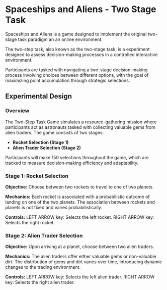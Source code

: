 # Spaceships and Aliens - Two Stage Task

Spaceships and Aliens is a game designed to implement the original two-stage task paradigm an an online environment. 

The two-step task, also known as the two-stage task, is a experiment designed to assess decision-making processes in a controlled interactive environment. 

Participants are tasked with navigating a two-stage decision-making process involving choices between different options, with the goal of maximizing point accumulation through strategic selections.

## Experimental Design

### Overview
The Two-Step Task Game simulates a resource-gathering mission where participants act as astronauts tasked with collecting valuable gems from alien traders. The game consists of two stages:

- **Rocket Selection (Stage 1)**
- **Alien Trader Selection (Stage 2)**

Participants will make 150 selections throughout the game, which are tracked to measure decision-making efficiency and adaptability.

### Stage 1: Rocket Selection
**Objective:** Choose between two rockets to travel to one of two planets.

**Mechanics:** Each rocket is associated with a probabilistic outcome of landing on one of the two planets. The association between rockets and planets is not fixed and varies probabilistically.

**Controls:**
LEFT ARROW key: Selects the left rocket. RIGHT ARROW key: Selects the right rocket.

### Stage 2: Alien Trader Selection
**Objective:** Upon arriving at a planet, choose between two alien traders.

**Mechanics:** The alien traders offer either valuable gems or non-valuable dirt. The distribution of gems and dirt varies over time, introducing dynamic changes to the trading environment.

**Controls:** LEFT ARROW key: Selects the left alien trader. RIGHT ARROW key: Selects the right alien trader.
